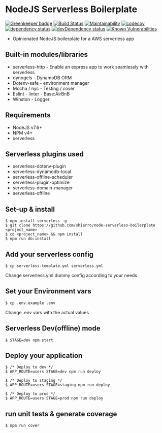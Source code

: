 # NodeJS Serverless Boilerplate

[![Greenkeeper badge](https://badges.greenkeeper.io/shierro/node-serverless-boilerplate.svg)](https://greenkeeper.io/)
[![Build Status](https://travis-ci.org/shierro/node-serverless-boilerplate.svg?branch=master)](https://travis-ci.org/shierro/node-serverless-boilerplate)
[![Maintainability](https://api.codeclimate.com/v1/badges/a6fbd06ef529c7af570f/maintainability)](https://codeclimate.com/github/shierro/node-serverless-boilerplate/maintainability)
[![codecov](https://codecov.io/gh/shierro/node-serverless-boilerplate/branch/master/graph/badge.svg)](https://codecov.io/gh/shierro/node-serverless-boilerplate)
[![dependency status](https://david-dm.org/shierro/node-serverless-boilerplate/status.svg)](https://david-dm.org/shierro/node-serverless-boilerplate/status.svg)
[![devDependency status](https://david-dm.org/shierro/node-serverless-boilerplate/dev-status.svg)](https://david-dm.org/shierro/node-serverless-boilerplate/dev-status.svg)
[![Known Vulnerabilities](https://snyk.io/test/github/shierro/node-serverless-boilerplate/badge.svg)](https://snyk.io/test/github/shierro/node-serverless-boilerplate)


- Opinionated NodeJS boilerplate for a AWS serverless app

## Built-in modules/libraries
- serverless-http - Enable an express app to work seamlessly with serverless  
- dynogels - DynamoDB ORM
- Dotenv-safe - environment manager
- Mocha / nyc - Testing / cover
- Eslint - linter - Base:AirBnB
- Winston - Logger

## Requirements
  - NodeJS v7.6+
  - NPM v4+
  - serverless

## Serverless plugins used
  - serverless-dotenv-plugin
  - serverless-dynamodb-local
  - serverless-offline-scheduler
  - serverless-plugin-optimize
  - serverless-domain-manager
  - serverless-offline

## Set-up & install
```
$ npm install serverless -g
$ git clone https://github.com/shierro/node-serverless-boilerplate <project_name>
$ cd <project_name> && npm install
$ npm run db:install
```
## Add your serverless config
```
$ cp serverless-template.yml serverless.yml
```
Change serverless.yml dummy config according to your needs

## Set your Environment vars
```
$ cp .env.example .env
```
Change .env vars with the actual values

## Serverless Dev(offline) mode
```
$ STAGE=dev npm start
```

## Deploy your application
```
$ /* Deploy to dev */
$ APP_ROUTE=users STAGE=dev npm run deploy

$ /* Deploy to staging */
$ APP_ROUTE=users STAGE=staging npm run deploy

$ /* Deploy to prod */
$ APP_ROUTE=users STAGE=prod npm run deploy
```

## run unit tests & generate coverage
```
$ npm run cover
```

